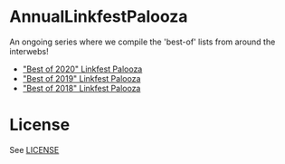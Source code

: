 # AnnualLinkfestPalooza

An ongoing series where we compile the 'best-of' lists from around the interwebs!

* ["Best of 2020" Linkfest Palooza](2020.md)
* ["Best of 2019" Linkfest Palooza](2019.md)
* ["Best of 2018" Linkfest Palooza](2018.md)

# License

See [LICENSE](LICENSE)